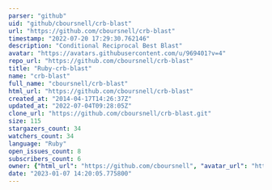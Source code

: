 ```yaml
---
parser: "github"
uid: "github/cboursnell/crb-blast"
url: "https://github.com/cboursnell/crb-blast"
timestamp: "2022-07-20 17:29:30.762146"
description: "Conditional Reciprocal Best Blast"
avatar: "https://avatars.githubusercontent.com/u/969401?v=4"
repo_url: "https://github.com/cboursnell/crb-blast"
title: "Ruby-crb-blast"
name: "crb-blast"
full_name: "cboursnell/crb-blast"
html_url: "https://github.com/cboursnell/crb-blast"
created_at: "2014-04-17T14:26:37Z"
updated_at: "2022-07-04T09:28:05Z"
clone_url: "https://github.com/cboursnell/crb-blast.git"
size: 115
stargazers_count: 34
watchers_count: 34
language: "Ruby"
open_issues_count: 8
subscribers_count: 6
owner: {"html_url": "https://github.com/cboursnell", "avatar_url": "https://avatars.githubusercontent.com/u/969401?v=4", "login": "cboursnell", "type": "User"}
date: "2023-01-07 14:20:05.775800"
---
```

